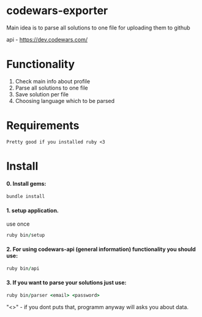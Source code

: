 # codewars-exporter

Main idea is to parse all solutions to one file for uploading them to github

api - https://dev.codewars.com/

# Functionality

1. Check main info about profile
2. Parse all solutions to one file
3. Save solution per file
4. Choosing language which to be parsed

# Requirements
```
Pretty good if you installed ruby <3
```

# Install
#### 0. Install gems:
```ruby
bundle install
```

#### 1. setup application.

use once
```ruby
ruby bin/setup
```

#### 2. For using codewars-api (general information) functionality you should use:
```ruby
ruby bin/api
```

#### 3. If you want to parse your solutions just use:
```ruby
ruby bin/parser <email> <password>
```

"<>" - if you dont puts that, programm anyway will asks you about data.
